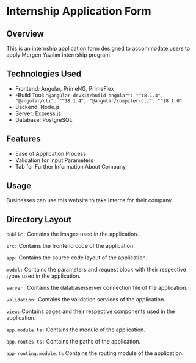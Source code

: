 # Internship Application Form

## Overview
This is an internship application form designed to accommodate users to apply Mergen Yazılım internship program.

## Technologies Used
- Frontend: Angular, PrimeNG, PrimeFlex
- -Build Tool: ```"@angular-devkit/build-angular": "^18.1.4",
                  "@angular/cli": "^18.1.4",
                  "@angular/compiler-cli": "^18.1.0"```
- Backend: Node.js
- Server: Express.js
- Database: PostgreSQL

## Features
- Ease of Application Process
- Validation for Input Parameters
- Tab for Further Information About Company

## Usage
Businesses can use this website to take interns for their company.

## Directory Layout
```public:``` Contains the images used in the application.  

```src:``` Contains the frontend code of the application.  

```app:``` Contains the source code layout of the application.

```model:``` Contains the parameters and request block with their respective types used in the application.

```server:``` Contains the database/server connection file of the application.

```validation:``` Contains the validation services of the application.

```view:``` Contains pages and their respective components used in the application.

```app.module.ts:``` Contains the module of the application.

```app.routes.ts:``` Contains the paths of the application.

```app-routing.module.ts``` Contains the routing module of the application.
